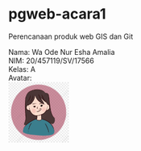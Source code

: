 # pgweb-acara1
Perencanaan produk web GIS dan Git  

Nama: Wa Ode Nur Esha Amalia  
NIM: 20/457119/SV/17566  
Kelas: A  
Avatar:  
<img src="image/image.png" width="120">

